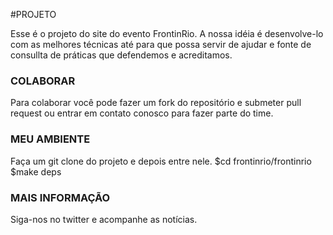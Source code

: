 #PROJETO

Esse é o projeto do site do evento FrontinRio. A nossa idéia é desenvolve-lo com as melhores técnicas até para que possa servir de ajudar e fonte de consullta de práticas que defendemos e acreditamos.


### COLABORAR
Para colaborar você pode fazer um fork do repositório e submeter pull request ou entrar em contato conosco para fazer parte do time.


### MEU AMBIENTE
Faça um git clone do projeto e depois entre nele.
    $cd frontinrio/frontinrio
    $make deps

### MAIS INFORMAÇÃO
Siga-nos no twitter e acompanhe as notícias.


